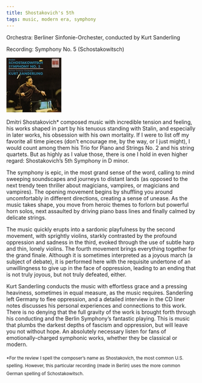 ```yaml
---
title: Shostakovich's 5th
tags: music, modern era, symphony
---
```


Orchestra: Berliner Sinfonie-Orchester, conducted by Kurt Sanderling

Recording: Symphony No. 5 (Schostakowitsch)

![](/images/shostakovich5.jpg "Symphony No. 5")

Dmitri Shostakovich* composed music with incredible tension and feeling, his
works shaped in part by his tenuous standing with Stalin, and especially in
later works, his obsession with his own mortality. If I were to list off my
favorite all time pieces (don’t encourage me, by the way, or I just might), I
would count among them his Trio for Piano and Strings No. 2 and his string
quartets. But as highly as I value those, there is one I hold in even higher
regard: Shostakovich’s 5th Symphony in D minor.

The symphony is epic, in the most grand sense of the word, calling to mind
sweeping soundscapes and journeys to distant lands (as opposed to the next
trendy teen thriller about magicians, vampires, or magicians and vampires). The
opening movement begins by shuffling you around uncomfortably in different
directions, creating a sense of unease. As the music takes shape, you move from
heroic themes to forlorn but powerful horn solos, next assaulted by driving
piano bass lines and finally calmed by delicate strings.

The music quickly erupts into a sardonic playfulness by the second movement,
with sprightly violins, starkly contrasted by the profound oppression and
sadness in the third, evoked through the use of subtle harp and thin, lonely
violins. The fourth movement brings everything together for the grand
finale. Although it is sometimes interpreted as a joyous march (a subject of
debate), it is performed here with the requisite undertone of an unwillingness
to give up in the face of oppression, leading to an ending that is not truly
joyous, but not truly defeated, either.

Kurt Sanderling conducts the music with effortless grace and a pressing
heaviness, sometimes in equal measure, as the music requires. Sanderling left
Germany to flee oppression, and a detailed interview in the CD liner notes
discusses his personal experiences and connections to this work. There is no
denying that the full gravity of the work is brought forth through his
conducting and the Berlin Symphony’s fantastic playing. This is music that
plumbs the darkest depths of fascism and oppression, but will leave you not
without hope. An absolutely necessary listen for fans of emotionally-charged
symphonic works, whether they be classical or modern.

<sub>*For the review I spell the composer’s name as Shostakovich, the most common
U.S. spelling. However, this particular recording (made in Berlin) uses the more
common German spelling of Schostakowitsch.</sub>

